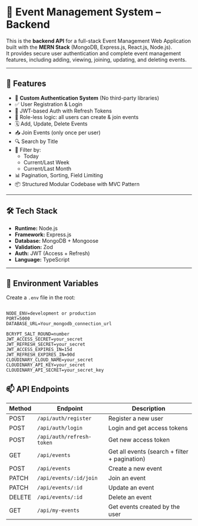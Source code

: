 # 📅 Event Management System – Backend

This is the **backend API** for a full-stack Event Management Web Application built with the **MERN Stack** (MongoDB, Express.js, React.js, Node.js).  
It provides secure user authentication and complete event management features, including adding, viewing, joining, updating, and deleting events.

---

## 🚀 Features

- 🔐 **Custom Authentication System** (No third-party libraries)
- ✅ User Registration & Login
- 🧾 JWT-based Auth with Refresh Tokens
- 📌 Role-less logic: all users can create & join events
- 🗓️ Add, Update, Delete Events
- 📥 Join Events (only once per user)
- 🔍 Search by Title
- 📆 Filter by:
  - Today
  - Current/Last Week
  - Current/Last Month
- 📊 Pagination, Sorting, Field Limiting
- 📦 Structured Modular Codebase with MVC Pattern

---

## 🛠️ Tech Stack

- **Runtime:** Node.js
- **Framework:** Express.js
- **Database:** MongoDB + Mongoose
- **Validation:** Zod
- **Auth:** JWT (Access + Refresh)
- **Language:** TypeScript

---

## 🔐 Environment Variables

Create a `.env` file in the root:

```env

NODE_ENV=development or production
PORT=5000
DATABASE_URL=Your_mongodb_connection_url

BCRYPT_SALT_ROUND=number
JWT_ACCESS_SECRET=your_secret
JWT_REFRESH_SECRET=your_secret
JWT_ACCESS_EXPIRES_IN=15d
JWT_REFRESH_EXPIRES_IN=90d
CLOUDINARY_CLOUD_NAME=your_secret
CLOUDINARY_API_KEY=your_secret
CLOUDINARY_API_SECRET=your_secret_key

```
## 📫 API Endpoints

| Method | Endpoint                   | Description                  |
|--------|----------------------------|------------------------------|
| POST   | `/api/auth/register`       | Register a new user          |
| POST   | `/api/auth/login`          | Login and get access tokens  |
| POST   | `/api/auth/refresh-token`  | Get new access token         |
| GET    | `/api/events`              | Get all events (search + filter + pagination) |
| POST   | `/api/events`              | Create a new event           |
| PATCH  | `/api/events/:id/join`     | Join an event                |
| PATCH  | `/api/events/:id`          | Update an event              |
| DELETE | `/api/events/:id`          | Delete an event              |
| GET    | `/api/my-events`           | Get events created by the user |

